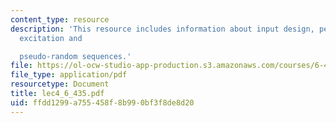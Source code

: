 ```yaml
---
content_type: resource
description: 'This resource includes information about input design, persistence of
  excitation and

  pseudo-random sequences.'
file: https://ol-ocw-studio-app-production.s3.amazonaws.com/courses/6-435-system-identification-spring-2005/ffdd1299a755458f8b990bf3f8de8d20_lec4_6_435.pdf
file_type: application/pdf
resourcetype: Document
title: lec4_6_435.pdf
uid: ffdd1299-a755-458f-8b99-0bf3f8de8d20
---
```

